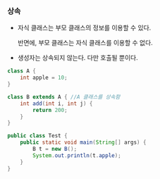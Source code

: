 ### 상속

+ 자식 클래스는 부모 클래스의 정보를 이용할 수 있다.

  반면에, 부모 클래스는 자식 클래스를 이용할 수 없다.

+ 생성자는 상속되지 않는다. 다만 호출될 뿐이다.

```java
class A {
	int apple = 10;
}

class B extends A { //A 클래스를 상속함
	int add(int i, int j) {
		return 200;
	}
}

public class Test {
	public static void main(String[] args) {
		B t = new B(); 
		System.out.println(t.apple);
	}
}
```

